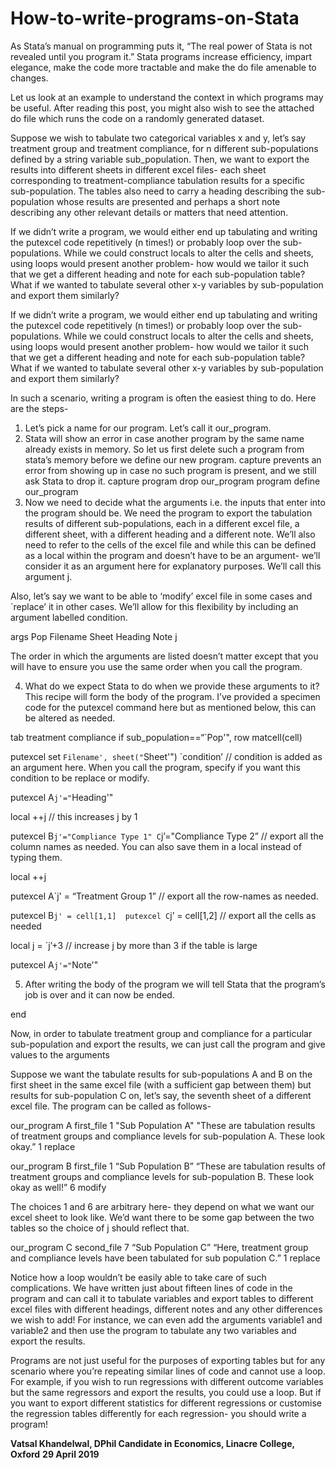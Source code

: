 # How-to-write-programs-on-Stata
As Stata’s manual on programming puts it, “The real power of Stata is not revealed until you program it.” Stata programs increase efficiency, impart elegance, make the code more tractable and make the do file amenable to changes.


Let us look at an example to understand the context in which programs may be useful. After reading this post, you might also wish to see the attached do file which runs the code on a randomly generated dataset.


Suppose we wish to tabulate two categorical variables x and y, let’s say treatment group and treatment compliance, for n different sub-populations defined by a string variable sub_population. Then, we want to export the results into different sheets in different excel files- each sheet corresponding to treatment-compliance tabulation results for a specific sub-population. The tables also need to carry a heading describing the sub-population whose results are presented and perhaps a short note describing any other relevant details or matters that need attention. 


If we didn’t write a program, we would either end up tabulating and writing the putexcel code repetitively (n times!) or probably loop over the sub-populations.  While we could construct locals to alter the cells and sheets, using loops would present another problem- how would we tailor it such that we get a different heading and note for each sub-population table? What if we wanted to tabulate several other x-y variables by sub-population and export them similarly? 


If we didn’t write a program, we would either end up tabulating and writing the putexcel code repetitively (n times!) or probably loop over the sub-populations.  While we could construct locals to alter the cells and sheets, using loops would present another problem- how would we tailor it such that we get a different heading and note for each sub-population table? What if we wanted to tabulate several other x-y variables by sub-population and export them similarly? 


In such a scenario, writing a program is often the easiest thing to do. Here are the steps- 
1.	Let’s pick a name for our program. Let’s call it our_program. 
2.	Stata will show an error in case another program by the same name already exists in memory. So let us first delete such a program from stata’s memory before we define our new program. capture prevents an error from showing up in case no such program is present, and we still ask Stata to drop it. 
capture program drop our_program 
program define our_program 
3.	Now we need to decide what the arguments i.e. the inputs that enter into the program should be. We need the program to export the tabulation results of different sub-populations, each in a different excel file, a different sheet, with a different heading and a different note. We’ll also need to refer to the cells of the excel file and while this can be defined as a local within the program and doesn’t have to be an argument- we’ll consider it as an argument here for explanatory purposes.  We’ll call this argument j. 

Also, let’s say we want to be able to ‘modify’ excel file in some cases and `replace’ it in other cases. We’ll allow for this flexibility by including an argument labelled condition. 

args Pop Filename Sheet Heading Note j

The order in which the arguments are listed doesn’t matter except that you will have to ensure you use the same order when you call the program.


4.	What do we expect Stata to do when we provide these arguments to it? This recipe will form the body of the program. I’ve provided a specimen code for the putexcel command here but as mentioned below, this can be altered as needed. 

tab treatment compliance if sub_population==“`Pop'", row matcell(cell) 

putexcel set `Filename', sheet("`Sheet'") `condition’  // condition is added as an argument here. When you call the program, specify if you want this condition to be replace or modify.

putexcel A`j'="`Heading'"

local ++j // this increases j by 1

putexcel B`j'="Compliance Type 1" C`j’="Compliance Type 2” // export all the column names as needed. You can also save them in a local instead of typing them.

local ++j

putexcel A`j' = “Treatment Group 1”  // export all the row-names as needed.

putexcel B`j' = cell[1,1] 
putexcel C`j’ = cell[1,2]  // export all the cells as needed

local j = `j’+3 // increase j by more than 3 if the table is large

putexcel A`j'="`Note'" 


5.	After writing the body of the program we will tell Stata that the program’s job is over and it can now be ended. 

end 



Now, in order to tabulate treatment group and compliance for a particular sub-population and export the results, we can just call the program and give values to the arguments

Suppose we want the tabulate results for sub-populations A and B on the first sheet in the same excel file (with a sufficient gap between them) but results for sub-population C on, let’s say, the seventh sheet of a different excel file. The program can be called as follows-  


our_program A first_file 1 "Sub Population A" "These are tabulation results of treatment groups and compliance levels for sub-population A. These look okay.” 1 replace

our_program B first_file 1 “Sub Population B” “These are tabulation results of treatment groups and compliance levels for sub-population B. These look okay as well!” 6 modify


The choices 1 and 6 are arbitrary here- they depend on what we want our excel sheet to look like. We’d want there to be some gap between the two tables so the choice of j should reflect that. 


our_program C second_file 7 “Sub Population C” “Here, treatment group and compliance levels have been tabulated for sub population C.” 1 replace


Notice how a loop wouldn’t be easily able to take care of such complications. We have written just about fifteen lines of code in the program and can call it to tabulate variables and export tables to different excel files with different headings, different notes and any other differences we wish to add! For instance, we can even add the arguments variable1 and variable2 and then use the program to tabulate any two variables and export the results. 

Programs are not just useful for the purposes of exporting tables but for any scenario where you’re repeating similar lines of code and cannot use a loop. For example, if you wish to run regressions with different outcome variables but the same regressors and export the results, you could use a loop. But if you want to export different statistics for different regressions or customise the regression tables differently for each regression- you should write a program! 

**Vatsal Khandelwal, DPhil Candidate in Economics, Linacre College, Oxford**
**29 April 2019**
